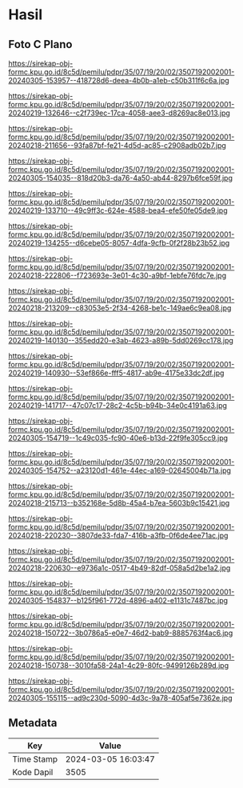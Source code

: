 # Hasil

## Foto C Plano

https://sirekap-obj-formc.kpu.go.id/8c5d/pemilu/pdpr/35/07/19/20/02/3507192002001-20240305-153957--418728d6-deea-4b0b-a1eb-c50b311f6c6a.jpg

https://sirekap-obj-formc.kpu.go.id/8c5d/pemilu/pdpr/35/07/19/20/02/3507192002001-20240219-132646--c2f739ec-17ca-4058-aee3-d8269ac8e013.jpg

https://sirekap-obj-formc.kpu.go.id/8c5d/pemilu/pdpr/35/07/19/20/02/3507192002001-20240218-211656--93fa87bf-fe21-4d5d-ac85-c2908adb02b7.jpg

https://sirekap-obj-formc.kpu.go.id/8c5d/pemilu/pdpr/35/07/19/20/02/3507192002001-20240305-154035--818d20b3-da76-4a50-ab44-8297b6fce59f.jpg

https://sirekap-obj-formc.kpu.go.id/8c5d/pemilu/pdpr/35/07/19/20/02/3507192002001-20240219-133710--49c9ff3c-624e-4588-bea4-efe50fe05de9.jpg

https://sirekap-obj-formc.kpu.go.id/8c5d/pemilu/pdpr/35/07/19/20/02/3507192002001-20240219-134255--d6cebe05-8057-4dfa-9cfb-0f2f28b23b52.jpg

https://sirekap-obj-formc.kpu.go.id/8c5d/pemilu/pdpr/35/07/19/20/02/3507192002001-20240218-222806--f723693e-3e01-4c30-a9bf-1ebfe76fdc7e.jpg

https://sirekap-obj-formc.kpu.go.id/8c5d/pemilu/pdpr/35/07/19/20/02/3507192002001-20240218-213209--c83053e5-2f34-4268-be1c-149ae6c9ea08.jpg

https://sirekap-obj-formc.kpu.go.id/8c5d/pemilu/pdpr/35/07/19/20/02/3507192002001-20240219-140130--355edd20-e3ab-4623-a89b-5dd0269cc178.jpg

https://sirekap-obj-formc.kpu.go.id/8c5d/pemilu/pdpr/35/07/19/20/02/3507192002001-20240219-140930--53ef866e-fff5-4817-ab9e-4175e33dc2df.jpg

https://sirekap-obj-formc.kpu.go.id/8c5d/pemilu/pdpr/35/07/19/20/02/3507192002001-20240219-141717--47c07c17-28c2-4c5b-b94b-34e0c4191a63.jpg

https://sirekap-obj-formc.kpu.go.id/8c5d/pemilu/pdpr/35/07/19/20/02/3507192002001-20240305-154719--1c49c035-fc90-40e6-b13d-22f9fe305cc9.jpg

https://sirekap-obj-formc.kpu.go.id/8c5d/pemilu/pdpr/35/07/19/20/02/3507192002001-20240305-154752--a23120d1-461e-44ec-a169-02645004b71a.jpg

https://sirekap-obj-formc.kpu.go.id/8c5d/pemilu/pdpr/35/07/19/20/02/3507192002001-20240218-215713--b352168e-5d8b-45a4-b7ea-5603b9c15421.jpg

https://sirekap-obj-formc.kpu.go.id/8c5d/pemilu/pdpr/35/07/19/20/02/3507192002001-20240218-220230--3807de33-fda7-416b-a3fb-0f6de4ee71ac.jpg

https://sirekap-obj-formc.kpu.go.id/8c5d/pemilu/pdpr/35/07/19/20/02/3507192002001-20240218-220630--e9736a1c-0517-4b49-82df-058a5d2be1a2.jpg

https://sirekap-obj-formc.kpu.go.id/8c5d/pemilu/pdpr/35/07/19/20/02/3507192002001-20240305-154837--b125f961-772d-4896-a402-e1131c7487bc.jpg

https://sirekap-obj-formc.kpu.go.id/8c5d/pemilu/pdpr/35/07/19/20/02/3507192002001-20240218-150722--3b0786a5-e0e7-46d2-bab9-8885763f4ac6.jpg

https://sirekap-obj-formc.kpu.go.id/8c5d/pemilu/pdpr/35/07/19/20/02/3507192002001-20240218-150738--3010fa58-24a1-4c29-80fc-9499126b289d.jpg

https://sirekap-obj-formc.kpu.go.id/8c5d/pemilu/pdpr/35/07/19/20/02/3507192002001-20240305-155115--ad9c230d-5090-4d3c-9a78-405af5e7362e.jpg


## Metadata

| Key        | Value               |
| ---------- | ------------------- |
| Time Stamp | 2024-03-05 16:03:47 |
| Kode Dapil | 3505                |




